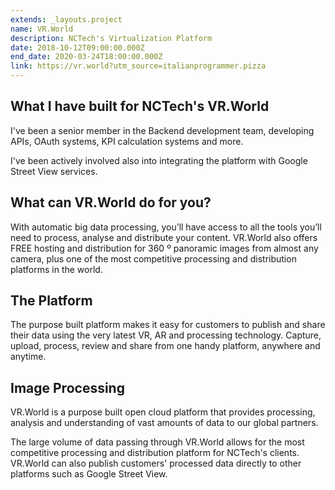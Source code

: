 ```yaml
---
extends: _layouts.project
name: VR.World
description: NCTech's Virtualization Platform
date: 2018-10-12T09:00:00.000Z
end_date: 2020-03-24T18:00:00.000Z
link: https://vr.world?utm_source=italianprogrammer.pizza
---
```


## What I have built for NCTech's VR.World

I've been a senior member in the Backend development team, developing APIs, OAuth systems, KPI calculation systems
and more.

I've been actively involved also into integrating the platform with Google Street View services.

## What can VR.World do for you?

With automatic big data processing, you’ll have access to all the tools you’ll need to process, analyse and distribute your content. 
VR.World also offers FREE hosting and distribution for 360 º panoramic images from almost any camera, plus one of the 
most competitive processing and distribution platforms in the world.

## The Platform

The purpose built platform makes it easy for customers to publish and share their data using the very latest VR, AR and processing technology. 
Capture, upload, process, review and share from one handy platform, anywhere and anytime.

## Image Processing

VR.World is a purpose built open cloud platform that provides processing,
analysis and understanding of vast amounts of data to our global partners.

The large volume of data passing through VR.World allows for the most competitive processing and distribution platform for NCTech's clients. 
VR.World can also publish customers' processed data directly to other platforms such as Google Street View.


